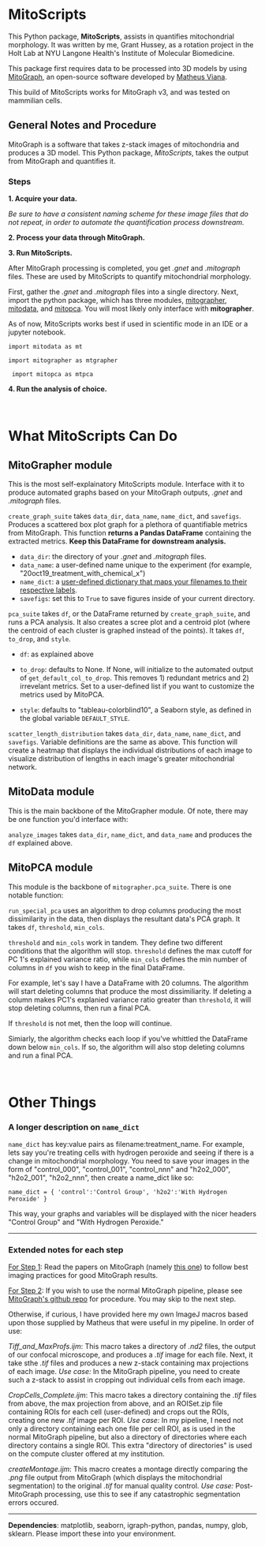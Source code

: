 # MitoScripts

This Python package, **MitoScripts**, assists in quantifies mitochondrial morphology. It was written by me, Grant Hussey, as a rotation project in the Holt Lab at NYU Langone Health's Institute of Molecular Biomedicine. 

This package first requires data to be processed into 3D models by using [MitoGraph](https://github.com/vianamp/MitoGraph), an open-source software developed by [Matheus Viana](https://sites.google.com/site/vianamp/).

This build of MitoScripts works for MitoGraph v3, and was tested on mammilian cells.

 ## General Notes and Procedure

 MitoGraph is a software that takes z-stack images of mitochondria and produces a 3D model. This Python package, _MitoScripts_, takes the output from MitoGraph and quantifies it.

### Steps 

<a name="step1"></a>**1. Acquire your data.**

*Be sure to have a consistent naming scheme for these image files that do not repeat, in order to automate the quantification process downstream.*

 <a name="step2"></a>**2. Process your data through MitoGraph.**

**3. Run MitoScripts.**

After MitoGraph processing is completed, you get *.gnet* and *.mitograph* files. These are used by MitoScripts to quantify mitochondrial morphology.

First, gather the *.gnet* and *.mitograph* files into a single directory. Next, import the python package, which has three modules, [mitographer](#mtgrapher), [mitodata](#mt), and [mitopca](#mtpca). You will most likely only interface with **mitographer**.

As of now, MitoScripts works best if used in scientific mode in an IDE or a jupyter notebook.

`` import mitodata as mt ``

`` import mitographer as mtgrapher ``

`` import mitopca as mtpca``

**4. Run the analysis of choice.**

&nbsp;

# What MitoScripts Can Do

##  <a name="mtgrapher"></a> MitoGrapher module

This is the most self-explainatory MitoScripts module. Interface with it to produce automated graphs based on your MitoGraph outputs, *.gnet* and *.mitograph* files.

`create_graph_suite` takes `data_dir`, `data_name`, `name_dict`, and `savefigs`. Produces a scattered box plot graph for a plethora of quantifiable metrics from MitoGraph. This function **returns a Pandas DataFrame** containing the extracted metrics. **Keep this DataFrame for downstream analysis.**

* `data_dir`: the directory of your *.gnet* and *.mitograph* files.
* `data_name`: a user-defined name unique to the experiment (for example, "20oct19_treatment_with_chemical_x")
* `name_dict`: a [user-defined dictionary that maps your filenames to their respective labels](#name_dic).
* `savefigs`: set this to `True` to save figures inside of your current directory.


`pca_suite` takes `df`, or the DataFrame returned by `create_graph_suite`, and runs a PCA analysis. It also creates a scree plot and a centroid plot (where the centroid of each cluster is graphed instead of the points). It takes `df`, `to_drop`, and `style`.

* `df`: as explained above
* `to_drop`: defaults to None. If None, will initialize to the automated output of `get_default_col_to_drop`. This removes 1) redundant metrics and 2) irrevelant metrics. Set to a user-defined list if you want to customize the metrics used by MitoPCA.

* `style`: defaults to "tableau-colorblind10", a Seaborn style, as defined in the global variable `DEFAULT_STYLE`. 

`scatter_length_distribution` takes `data_dir`, `data_name`, `name_dict`, and `savefigs`. Variable definitions are the same as above. This function will create a heatmap that displays the individual distributions of each image to visualize distribution of lengths in each image's greater mitochondrial network.


 ## <a name="mt"></a>  MitoData module

This is the main backbone of the MitoGrapher module. Of note, there may be one function you'd interface with:

`analyze_images` takes `data_dir`, `name_dict`, and `data_name` and produces the `df` explained above.

 ##  <a name="mitopca"></a> MitoPCA module

This module is the backbone of `mitographer.pca_suite`. There is one notable function:

`run_special_pca` uses an algorithm to drop columns producing the most dissimilarity in the data, then displays the resultant data's PCA graph. It takes `df`, `threshold`, `min_cols`.

`threshold` and `min_cols` work in tandem. They define two different conditions that the algorithm will stop. `threshold` defines the max cutoff for PC 1's explained variance ratio, while `min_cols` defines the min number of columns in `df` you wish to keep in the final DataFrame. 

For example, let's say I have a DataFrame with 20 columns. The algorithm will start deleting columns that produce the most dissimiliarity. If deleting a column makes PC1's explanied variance ratio greater than `threshold`, it will stop deleting columns, then run a final PCA.

If `threshold` is not met, then the loop will continue.

Simiarly, the algorithm checks each loop if you've whittled the DataFrame down below `min_cols`. If so, the algorithm will also stop deleting columns and run a final PCA.

&nbsp;


# Other Things

### A longer description on `name_dict`

 <a name="name_dic"></a> `name_dict` has key:value pairs as filename:treatment_name. For example, lets say you're treating cells with hydrogen peroxide and seeing if there is a change in mitochondrial morphology. You need to save your images in the form of "control_000", "control_001", "control_nnn" and "h2o2_000", "h2o2_001", "h2o2_nnn", then create a name_dict like so: 

``
name_dict = {
    'control':'Control Group',
    'h2o2':'With Hydrogen Peroxide'
}
``

This way, your graphs and variables will be displayed with the nicer headers "Control Group" and "With Hydrogen Peroxide."

---

### Extended notes for each step

[For Step 1](#step1): 
Read the papers on MitoGraph (namely [this one](https://www.ncbi.nlm.nih.gov/pmc/articles/PMC6322684/)) to follow best imaging practices for good MitoGraph results. 

[For Step 2](#step2): 
If you wish to use the normal MitoGraph pipeline, please see [MitoGraph's github repo](https://github.com/vianamp/MitoGraph) for procedure. You may skip to the next step.

Otherwise, if curious, I have provided here my own ImageJ macros based upon those supplied by Matheus that were useful in my pipeline. In order of use: 

*Tiff_and_MaxProfs.ijm*: This macro takes a directory of *.nd2* files, the output of our confocal microscope, and produces a *.tif* image for each file. Next, it take sthe *.tif* files and produces a new z-stack containing max projections of each image. *Use case:* In the MitoGraph pipeline, you need to create such a z-stack to assist in cropping out individual cells from each image.

*CropCells_Complete.ijm*: This macro takes a directory containing the *.tif* files from above, the max projection from above, and an ROISet.zip file containing ROIs for each cell (user-defined) and crops out the ROIs, creating one new *.tif* image per ROI. *Use case:* In my pipeline, I need not only a directory containing each one file per cell ROI, as is used in the normal MitoGraph pipeline, but also a directory of directories where each directory contains a single ROI. This extra "directory of directories" is used on the compute cluster offered at my institution.

*createMontage.ijm*: This macro creates a montage directly comparing the *.png* file output from MitoGraph (which displays the mitochondrial segmentation) to the original *.tif* for manual quality control. *Use case:* Post-MitoGraph processing, use this to see if any catastrophic segmentation errors occured.

---

**Dependencies**: matplotlib, seaborn, igraph-python, pandas, numpy, glob, sklearn. Please import these into your environment.

